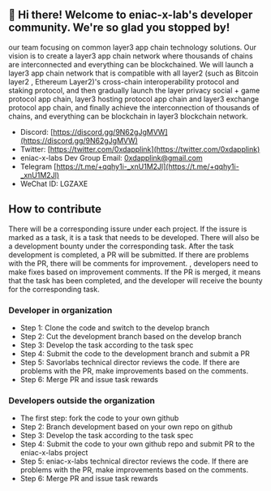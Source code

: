 ## 👋 Hi there! Welcome to eniac-x-lab's developer community. We're so glad you stopped by!

our team focusing on common layer3 app chain technology solutions. Our vision is to create a layer3 app chain network where thousands of chains are interconnected and everything can be blockchained. We will launch a layer3 app chain network that is compatible with all layer2 (such as Bitcoin layer2 , Ethereum Layer2)'s cross-chain interoperability protocol and staking protocol, and then gradually launch the layer privacy social + game protocol app chain, layer3 hosting protocol app chain and layer3 exchange protocol app chain, and finally achieve the interconnection of thousands of chains, and everything can be blockchain in layer3 blockchain network.

* Discord: [https://discord.gg/9N62gJgMVW](https://discord.gg/9N62gJgMVW)
* Twitter: [https://twitter.com/0xdapplink](https://twitter.com/0xdapplink)
* eniac-x-labs Dev Group Email: [0xdapplink@gmail.com](0xdapplink@gmail.com)
* Telegram [https://t.me/+qqhy1i-_xnU1M2Jl](https://t.me/+qqhy1i-_xnU1M2Jl)
* WeChat ID: LGZAXE


## How to contribute

There will be a corresponding issure under each project. If the issure is marked as a task, it is a task that needs to be developed. There will also be a development bounty under the corresponding task. After the task development is completed, a PR will be submitted. If there are problems with the PR, there will be comments for improvement. , developers need to make fixes based on improvement comments. If the PR is merged, it means that the task has been completed, and the developer will receive the bounty for the corresponding task.

### Developer in organization

- Step 1: Clone the code and switch to the develop branch
- Step 2: Cut the development branch based on the develop branch
- Step 3: Develop the task according to the task spec
- Step 4: Submit the code to the development branch and submit a PR
- Step 5: Savorlabs technical director reviews the code. If there are problems with the PR, make improvements based on the comments.
- Step 6: Merge PR and issue task rewards
  
### Developers outside the organization
- The first step: fork the code to your own github
- Step 2: Branch development based on your own repo on github
- Step 3: Develop the task according to the task spec
- Step 4: Submit the code to your own github repo and submit PR to the eniac-x-labs project
- Step 5: eniac-x-labs technical director reviews the code. If there are problems with the PR, make improvements based on the comments.
- Step 6: Merge PR and issue task rewards

